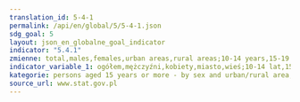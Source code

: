 ```yaml
---
translation_id: 5-4-1
permalink: /api/en/global/5/5-4-1.json
sdg_goal: 5
layout: json_en_globalne_goal_indicator
indicator: "5.4.1"
zmienne: total,males,females,urban areas,rural areas;10-14 years,15-19 years,20-24 years,25-34 years,35-44 years,45-54 years,55-64 years,65 years and more
indicator_variable_1: ogółem,mężczyźni,kobiety,miasto,wieś;10-14 lat,15-19 lat,20-24 lata,25-34 lata,35-44 lata,45-54 lata,55-64 lata,65 lat i więcej;
kategorie: persons aged 15 years or more - by sex and urban/rural area,by age group
source_url: www.stat.gov.pl
---
```

